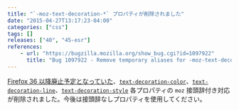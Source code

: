 ```yaml
---
title: "`-moz-text-decoration-*` プロパティが削除されました"
date: "2015-04-27T13:17:23-04:00"
categories: ["css"]
tags: []
releases: ["40", "45-esr"]
references:
    - url: "https://bugzilla.mozilla.org/show_bug.cgi?id=1097922"
      title: "Bug 1097922 - Remove temporary aliases for -moz-text-decoration-*."
---
```

[Firefox 36 以降廃止予定となっていた](https://www.fxsitecompat.dev/ja/docs/2014/css3-text-decoration-properties-have-been-unprefixed-text-decoration-becomes-a-shorthand/)、[`text-decoration-color`](https://developer.mozilla.org/docs/Web/CSS/text-decoration-color)、[`text-decoration-line`](https://developer.mozilla.org/docs/Web/CSS/text-decoration-line)、[`text-decoration-style`](https://developer.mozilla.org/docs/Web/CSS/text-decoration-style) 各プロパティの `moz` 接頭辞付き対応が削除されました。今後は接頭辞なしプロパティを使用してください。
